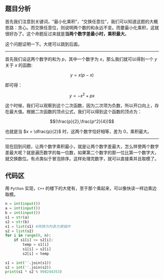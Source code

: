 ## 题目分析

首先我们注意到关键词，“最小化乘积”，“交换任意位”，我们可以知道这题的大概思路：贪心。而交换任意位，则说明两个数的和永远不变。而要最小化乘积，这就很好办了。这个命题反过来就是**当两个数字差最小时，乘积最大**。

这个问题证明一下。大佬可以跳到后面。


------------


首先我们设这两个数字的和为 $p$，其中一个数字为 $x$，那么我们就可以得到一个 $y$ 关于 $x$ 的函数: 

$$y = x(p - x)$$

即可得：

$$y = -x^2 + px$$

这个时候，我们可以观察到这个二次函数，因为二次项为负数，所以开口向上，存在最大值。根据二次函数的顶点公式，我们可以得到这个函数的顶点为：

$$(\frac{p}{2},\frac{p^2}{4})$$

也就是当 $x = \dfrac{p}{2}$ 时，这两个数字恰好相等，差为 $0$，乘积最大。


------------

现在回到问题，让两个数字乘积最小，就是让两个数字差最大，怎么样使两个数字差最大呢？就是遍历数字的每一位数，如果第二个数字的那一位比第一个数字大，就交换数位。有点类似于冒泡排序。这样处理完数字，就可以直接乘并且取模了。

## 代码区

用 `Python` 实现，`C++` 的楼下的大佬有，至于那个乘起来，可以像快读一样边乘边取模。

```python
n = int(input())
a = int(input())
b = int(input())
s1 = str(a)
s2 = str(b)
s1 = list(s1) #转换为列表方便操作
s2 = list(s2)
for i in range(0, n):
    if s1[i] <= s2[i]:
        temp = s1[i]
        s1[i] = s2[i]
        s2[i] = temp
        
s1 = int(''.join(s1))
s2 = int(''.join(s2))
print(s1 * s2 % 998244353)

```
